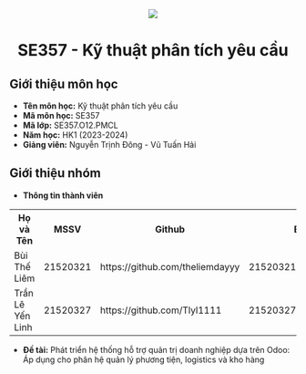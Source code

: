 <p align="center">
   <a href="https://www.uit.edu.vn/">
      <img src="https://i.imgur.com/WmMnSRt.png" border="none">
   </a>
</p>
<h1 align="center">
    SE357 - Kỹ thuật phân tích yêu cầu
</h1>

<h2>
   Giới thiệu môn học   
</h2>

- **Tên môn học:** Kỹ thuật phân tích yêu cầu
- **Mã môn học:** SE357
- **Mã lớp:**  SE357.O12.PMCL
- **Năm học:** HK1 (2023-2024)
- **Giảng viên:** Nguyễn Trịnh Đông - Vũ Tuấn Hải

<h2>
   Giới thiệu nhóm
</h2>

- **Thông tin thành viên** 

<table align="center">
      <tr>
       <th>Họ và Tên</th>
       <th>MSSV</th>
       <th>Github</th>
       <th>Email</th>
      </tr>
      <tr>
       <td>Bùi Thế Liêm</td>
       <td>21520321</td>
       <td>https://github.com/theliemdayyy</td>
       <td>21520321@gm.uit.edu.vn</td>  
      </tr>
      <tr>
       <td>Trần Lê Yến Linh</td>
       <td>21520327</td>
       <td>https://github.com/Tlyl1111</td>
       <td>21520327@gm.uit.edu.vn</td>  
      </tr>
</table>

- **Đề tài:** Phát triển hệ thống hỗ trợ quản trị doanh nghiệp dựa trên Odoo: Áp dụng cho phân hệ quản lý phương tiện, logistics và kho hàng


